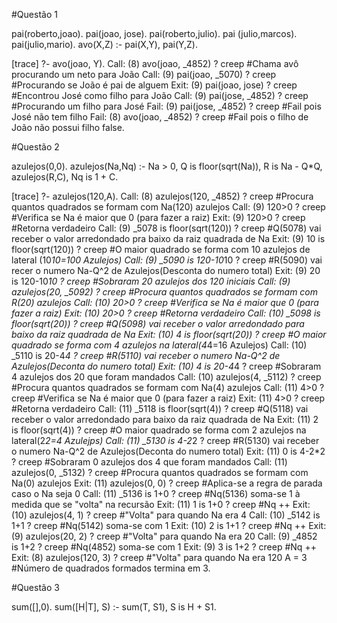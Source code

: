 #Questão 1

pai(roberto,joao).
pai(joao, jose).
pai(roberto,julio).
pai (julio,marcos).
pai(julio,mario).
avo(X,Z) :- pai(X,Y), pai(Y,Z).


[trace]  ?- avo(joao, Y).
   Call: (8) avo(joao, _4852) ? creep  #Chama avô procurando um neto para João
   Call: (9) pai(joao, _5070) ? creep  #Procurando se João é pai de alguem
   Exit: (9) pai(joao, jose) ? creep   #Encontrou José como filho para João
   Call: (9) pai(jose, _4852) ? creep  #Procurando um filho para José
   Fail: (9) pai(jose, _4852) ? creep  #Fail pois José não tem filho
   Fail: (8) avo(joao, _4852) ? creep  #Fail pois o filho de João não possui filho
false.


#Questão 2

azulejos(0,0).
azulejos(Na,Nq) :-
   Na > 0,
   Q is floor(sqrt(Na)),
   R is Na - Q*Q,
   azulejos(R,C),
   Nq is 1 + C.

[trace]  ?- azulejos(120,A).
   Call: (8) azulejos(120, _4852) ? creep         #Procura quantos quadrados se formam com Na(120) azulejos
   Call: (9) 120>0 ? creep                        #Verifica se Na é maior que 0 (para fazer a raiz) 
   Exit: (9) 120>0 ? creep                        #Retorna verdadeiro
   Call: (9) _5078 is floor(sqrt(120)) ? creep    #Q(5078) vai receber o valor arredondado pra baixo da raiz quadrada de Na
   Exit: (9) 10 is floor(sqrt(120)) ? creep       #O maior quadrado se forma com 10 azulejos de lateral (10*10=100 Azulejos)
   Call: (9) _5090 is 120-10*10 ? creep           #R(5090) vai recer o numero Na-Q^2 de Azulejos(Desconta do numero total)
   Exit: (9) 20 is 120-10*10 ? creep              #Sobraram 20 azulejos dos 120 iniciais
   Call: (9) azulejos(20, _5092) ? creep          #Procura quantos quadrados se formam com R(20) azulejos
   Call: (10) 20>0 ? creep                        #Verifica se Na é maior que 0 (para fazer a raiz)
   Exit: (10) 20>0 ? creep                        #Retorna verdadeiro
   Call: (10) _5098 is floor(sqrt(20)) ? creep    #Q(5098) vai receber o valor arredondado para baixo da raiz quadrada de Na
   Exit: (10) 4 is floor(sqrt(20)) ? creep        #O maior quadrado se forma com 4 azulejos na lateral(4*4=16 Azulejos)
   Call: (10) _5110 is 20-4*4 ? creep             #R(5110) vai receber o numero Na-Q^2 de Azulejos(Deconta do numero total)
   Exit: (10) 4 is 20-4*4 ? creep                 #Sobraram 4 azulejos dos 20 que foram mandados
   Call: (10) azulejos(4, _5112) ? creep          #Procura quantos quadrados se formam com Na(4) azulejos
   Call: (11) 4>0 ? creep                         #Verifica se Na é maior que 0 (para fazer a raiz)
   Exit: (11) 4>0 ? creep                         #Retorna verdadeiro
   Call: (11) _5118 is floor(sqrt(4)) ? creep     #Q(5118) vai receber o valor arredondado para baixo da raiz quadrada de Na
   Exit: (11) 2 is floor(sqrt(4)) ? creep         #O maior quadrado se forma com 2 azulejos na lateral(2*2=4 Azulejps)
   Call: (11) _5130 is 4-2*2 ? creep              #R(5130) vai receber o numero Na-Q^2 de Azulejos(Deconta do numero total)
   Exit: (11) 0 is 4-2*2 ? creep                  #Sobraram 0 azulejos dos 4 que foram mandados
   Call: (11) azulejos(0, _5132) ? creep          #Procura quantos quadrados se formam com Na(0) azulejos
   Exit: (11) azulejos(0, 0) ? creep              #Aplica-se a regra de parada caso o Na seja 0
   Call: (11) _5136 is 1+0 ? creep                #Nq(5136) soma-se 1 à medida que se "volta" na recursão
   Exit: (11) 1 is 1+0 ? creep                    #Nq ++
   Exit: (10) azulejos(4, 1) ? creep              #"Volta" para quando Na era 4
   Call: (10) _5142 is 1+1 ? creep                #Nq(5142) soma-se com 1
   Exit: (10) 2 is 1+1 ? creep                    #Nq ++
   Exit: (9) azulejos(20, 2) ? creep              #"Volta" para quando Na era 20
   Call: (9) _4852 is 1+2 ? creep                 #Nq(4852) soma-se com 1
   Exit: (9) 3 is 1+2 ? creep                     #Nq ++
   Exit: (8) azulejos(120, 3) ? creep             #"Volta" para quando Na era 120
A = 3                                             #Número de quadrados formados termina em 3.


#Questão 3

sum([],0).
sum([H|T], S) :- sum(T, S1), S is H + S1.

